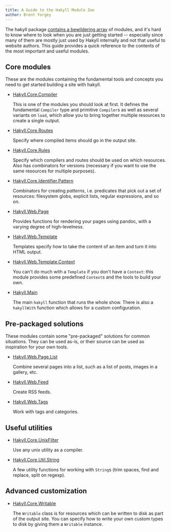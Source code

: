 ```yaml
---
title: A Guide to the Hakyll Module Zoo
author: Brent Yorgey
---
```


The hakyll package [contains a bewildering array](/reference/) of modules, and
it's hard to know where to look when you are just getting started -- especially
since many of them are mostly just used by Hakyll internally and not that useful
to website authors. This guide provides a quick reference to the contents of the
most important and useful modules.

## Core modules

These are the modules containing the fundamental tools and concepts
you need to get started building a site with hakyll.

* [Hakyll.Core.Compiler](/reference/Hakyll-Core-Compiler.html)

    This is one of the modules you should look at first. It defines the
    fundamental `Compiler` type and primitive `Compiler`s as well as several
    variants on `load`, which allow you to bring together multiple resources to
    create a single output.

* [Hakyll.Core.Routes](/reference/Hakyll-Core-Routes.html)

    Specify where compiled items should go in the output site.

* [Hakyll.Core.Rules](/reference/Hakyll-Core-Rules.html)

    Specify which compilers and routes should be used on which resources. Also
    has combinators for versions (necessary if you want to use the same
    resources for multiple purposes).

* [Hakyll.Core.Identifier.Pattern](/reference/Hakyll-Core-Identifier-Pattern.html)

    Combinators for creating *patterns*, i.e. predicates that pick out a set of
    resources: filesystem globs, explicit lists, regular expressions, and so on.

* [Hakyll.Web.Page](/reference/Hakyll-Web-Pandoc.html)

    Provides functions for rendering your pages using pandoc, with a varying
    degree of high-levelness.

* [Hakyll.Web.Template](/reference/Hakyll-Web-Template.html)

    Templates specify how to take the content of an item and turn it into HTML
    output.

* [Hakyll.Web.Template.Context](/reference/Hakyll-Web-Template-Context.html)

    You can't do much with a `Template` if you don't have a `Context`: this
    module provides some predefined `Context`s and the tools to build your own.

* [Hakyll.Main](/reference/Hakyll-Main.html)

    The main `hakyll` function that runs the whole show.  There is also a
    `hakyllWith` function which allows for a custom configuration.

## Pre-packaged solutions

These modules contain some "pre-packaged" solutions for common situations. They
can be used as-is, or their source can be used as inspiration for your own
tools.

* [Hakyll.Web.Page.List](/reference/Hakyll-Web-Page-List.html)

    Combine several pages into a list, such as a list of posts, images in a
    gallery, etc.

* [Hakyll.Web.Feed](/reference/Hakyll-Web-Feed.html)

    Create RSS feeds.

* [Hakyll.Web.Tags](/reference/Hakyll-Web-Tags.html)

    Work with tags and categories.

## Useful utilities

* [Hakyll.Core.UnixFilter](/reference/Hakyll-Core-UnixFilter.html)

    Use any unix utility as a compiler.

* [Hakyll.Core.Util.String](/reference/Hakyll-Core-Util-String.html)

    A few utility functions for working with `String`s (trim spaces, find and
    replace, split on regexp).

## Advanced customization

* [Hakyll.Core.Writable](/reference/Hakyll-Core-Writable.html)

    The `Writable` class is for resources which can be written to disk as part
    of the output site.  You can specify how to write your own custom types to
    disk by giving them a `Writable` instance.
